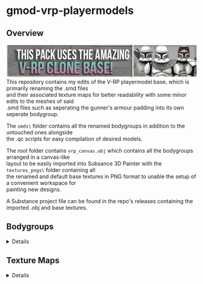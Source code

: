 # gmod-vrp-playermodels
## Overview
[![vrp banner](images/vrp_banner.png)](https://steamcommunity.com/sharedfiles/filedetails/?id=2194878789)<br>
This repository contains my edits of the V-RP playermodel base, which is primarily renaming the .smd files<br>
and their associated texture maps for better readability with some minor edits to the meshes of said<br>
.smd files such as seperating the gunner's armour padding into its own seperate bodygroup.

The ```smds\``` folder contains all the renamed bodygroups in addition to the untouched ones alongside<br>
the .qc scripts for easy compilation of desired models.

The root folder contains ```vrp_canvas.obj``` which contains all the bodygroups arranged in a canvas-like<br>
layout to be easily imported into Subsance 3D Painter with the ```textures_pngs\``` folder containing all<br>
the renamed and default base textures in PNG format to unable the setup of a convenient workspace for<br>
painting new designs.

A Substance project file can be found in the repo's releases containing the imported .obj and base textures.

## Bodygroups
<details>
This table lists the renamed bodygroups and their associated textures.

|   Bodygroup                           |   Texture Maps                                                |
|---------------------------------------|---------------------------------------------------------------|
|   arc_backpack.smd                    |   arc_accessories
|   arc_belt_pouches.smd                |   arc_accessories
|   arc_forearms.smd                    |   arc_mag_plating<br>arc_forearm
|   arc_helmet.smd                      |   arc_helmet<br>arc_visor
|   arc_kama_legs.smd                   |   arc_accessories<br>arc_mag_plating<br>kama<br>holsters
|   arc_pauldron_chestplate.smd         |   arc_pauldron<br>arc_chestplate
|   arc_rangefinder_down.smd            |   rangefinder
|   arc_rangefinder_up.smd              |   rangefinder
|   arf_helmet.smd                      |   arf_visor<br>arf_helmet
|   crewman_armour.smd                  |   crewman_shoulders<br>crewman_chestplate
|   crewman_cap.smd                     |   crewman_helmet
|   evo_body.smd                        |   evo_body<br>evo_backpack<br>evo_kama<br>evo_pouches
|   evo_helmet.smd                      |   evo_rangefinder<br>evo_mask<br>evo_visor<br>evo_cap
|   gun_back.smd                        |   dc15a
|   gun_sling.smd                       |   gun_sling
|   kama_holster_left.smd               |   holsters
|   kama_holster_right.smd              |   holsters
|   leg_holster_left.smd                |   holsters
|   leg_holster_right.smd               |   holsters
|   pilot_helmet.smd                    |   trooper_helmet<br>visor<br>pilot_helmet_extension
|   shoulder_antenna.smd                |   shoulder_antenna
|   spec_backpack.smd                   |   snow_body
|   spec_helmet.smd                     |   visor<br>spec_helmet<br>spec_helmet_extension
|   spec_helmet_antenna.smd             |   snow_body
|   trooper_backpack.smd                |   trooper_backpack
|   trooper_binos_down.smd              |   binos
|   trooper_binos_up.smd                |   binos
|   trooper_body_shoulder.smd           |   trooper_body<br>trooper_shoulder<br>undersuit
|   trooper_flashlight.smd              |   flash
|   trooper_helmet.smd                  |   trooper_helmet<br>visor
|   trooper_jetpack.smd                 |   jetpack
|   trooper_kama.smd                    |   kama
|   trooper_pauldron.smd                |   trooper_pauldron
|   trooper_rangefinder_down.smd        |   rangefinder
|   trooper_rangefinder_up.smd          |   rangefinder
|   trooper_sunvisor.smd                |   sunvisor
</details>

## Texture Maps
<details>
This table lists the renamed texture maps and their associated bodygroups.

|   Texture Map                         |   Bodygroups                                                  |
|---------------------------------------|---------------------------------------------------------------|
|   arc_accessories                     |   arc_backpack.smd<br>arc_belt_pouches.smd<br>arc_kama_legs.smd
|   arc_chestplate                      |   arc_pauldron_chestplate.smd
|   arc_forearm                         |   arc_forearms.smd
|   arc_helmet                          |   arc_helmet.smd
|   arc_mag_plating                     |   arc_forearms.smd<br>arc_kama_legs.smd
|   arc_pauldron                        |   arc_pauldron_chestplate.smd
|   arc_visor                           |   arc_helmet.smd
|   arf_helmet                          |   arf_helmet.smd
|   arf_visor                           |   arf_helmet.smd
|   binos                               |   trooper_binos_down.smd<br>trooper_binos_up.smd
|   crewman_helmet                      |   crewman_cap.smd
|   crewman_chestplate                  |   crewman_armour.smd
|   crewman_shoulders                   |   crewman_armour.smd
|   dc15a                               |   gun_back.smd
|   evo_backpack                        |   evo_body.smd
|   evo_body                            |   evo_body.smd
|   evo_cap                             |   evo_helmet.smd
|   evo_kama                            |   evo_body.smd
|   evo_mask                            |   evo_helmet.smd
|   evo_pouches                         |   evo_body.smd
|   evo_rangefinder                     |   evo_helmet.smd
|   evo_visor                           |   evo_helmet.smd
|   flash                               |   trooper_flashlight.smd
|   gun_sling                           |   gun_sling.smd
|   holsters                            |   arc_kama_legs.smd<br>kama_holster_left.smd<br>kama_holster_right.smd<br>leg_holster_left.smd<br>leg_holster_right.smd
|   jetpack                             |   trooper_jetpack.smd
|   kama                                |   arc_kama_legs.smd<br>trooper_kama.smd
|   pilot_helmet_extension              |   pilot_helmet.smd
|   rangefinder                         |   arc_rangefinder_down.smd<br>arc_rangefinder_down.smd<br>trooper_rangefinder_down.smd<br>trooper_rangefinder_up.smd
|   shoulder_antenna                    |   shoulder_antenna.smd
|   snow_body                           |   spec_backpack.smd<br>spec_helmet_antenna.smd
|   spec_helmet                         |   spec_helmet.smd
|   spec_helmet_extension               |   spec_helmet.smd
|   sunvisor                            |   trooper_sunvisor.smd
|   trooper_backpack                    |   trooper_backpack.smd
|   trooper_body                        |   trooper_body_shoulder.smd
|   trooper_helmet                      |   pilot_helmet.smd<br>trooper_helmet.smd
|   trooper_pauldron                    |   trooper_pauldron.smd
|   trooper_shoulder                    |   trooper_body_shoulder.smd
|   undersuit                           |   trooper_body_shoulder.smd
|   visor                               |   pilot_helmet.smd<br>spec_helmet<br>trooper_helmet.smd
</details>